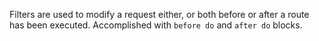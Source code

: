 Filters are used to modify a request either, or both before or after a route has been executed. Accomplished with `before do` and `after do` blocks.